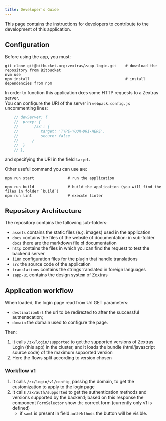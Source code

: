 ```yaml
---
title: Developer's Guide
---
```


This page contains the instructions for developers to contribute to the development of this application.

## Configuration

Before using the app, you must:

```shell script
git clone git@bitbucket.org:zextras/zapp-login.git    # download the repository from Bitbucket
nvm use
npm install                                           # install dependencies from npm
```

In order to function this application does some HTTP requests to a Zextras server.  
You can configure the URI of the server in `webpack.config.js` uncommenting lines:
```js
    // devServer: {
	// 	proxy: {
	// 		'/zx': {
	// 			target: 'TYPE-YOUR-URI-HERE',
	// 			secure: false
	// 		}
	// 	}
	// },
```
and specifying the URI in the field `target`.

Other useful command you can use are:
```shell script
npm run start               # run the application

npm run build               # build the application (you will find the files in folder `build`)
npm run lint                # execute linter
```

## Repository Architecture
The repository contains the fallowing sub-folders:
- `assets` contains the static files (e.g. images) used in the application
- `docs`  contains the files of the website of documentation: in sub-folder `docs` there are the
    markdown file of documentation
- `http` contains the files in which you can find the request to test the backend server
- `i18n` configuration files for the plugin that handle translations
- `src` the source code of the application
- `translations` contains the strings translated in foreign languages
- `zapp-ui` contains the design system of Zextras

## Application workflow
When loaded, the login page read from Url GET parameters:

- `destinationUrl` the url to be redirected to after the successful authentication;
- `domain` the domain used to configure the page.

Then:

1. It calls `/zx/login/supported` to get the supported versions of Zextras Login (this app) in the 
    cluster, and It loads the bundle (html/javascript source code) of the maximum supported version
2. Here the flows split according to version chosen

### Workflow v1
1. It calls `/zx/login/v1/config`, passing the domain, to get the customization to apply
    to the login page
1. It calls `/zx/auth/supported` to get the authentication methods and versions supported by
    the backend; based on this response the component `FormSelector` show the correct form 
    (currently only v1 is defined)
    - if `saml` is present in field `authMethods` the button will be visible.
